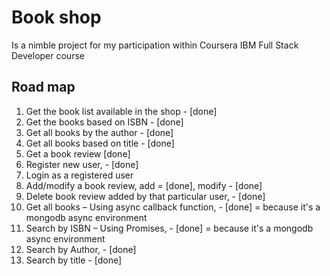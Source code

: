 # Book shop
Is a nimble project for my participation within Coursera IBM Full Stack Developer course

## Road map
1. Get the book list available in the shop - [done]
2. Get the books based on ISBN - [done]
3. Get all books by the author - [done]
4. Get all books based on title - [done]
5. Get a book review [done]
6. Register new user, - [done]
7. Login as a registered user
8. Add/modify a book review, add = [done], modify - [done]
9. Delete book review added by that particular user, - [done]
10. Get all books – Using async callback function, - [done] = because it's a mongodb async environment
11. Search by ISBN – Using Promises, - [done] = because it's a mongodb async environment
12. Search by Author, - [done]
13. Search by title - [done]